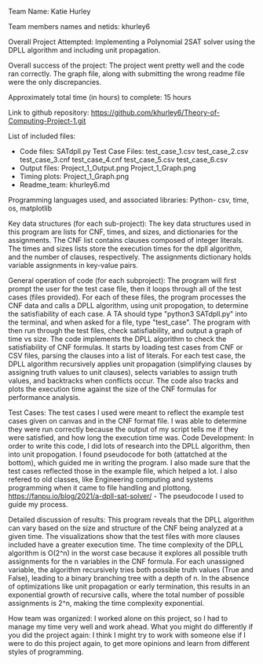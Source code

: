 Team Name: Katie Hurley

Team members names and netids: khurley6

Overall Project Attempted: Implementing a Polynomial 2SAT solver using the DPLL algorithm and including unit propagation.

Overall success of the project: The project went pretty well and the code ran correctly. The graph file, along with submitting the wrong readme file were the only discrepancies.

Approximately total time (in hours) to complete: 15 hours

Link to github repository:  https://github.com/khurley6/Theory-of-Computing-Project-1.git

List of included files: 
- Code files: SATdpll.py
Test Case Files: 
test_case_1.csv
test_case_2.csv
test_case_3.cnf
test_case_4.cnf
test_case_5.csv
test_case_6.csv
- Output files:
Project_1_Output.png
Project_1_Graph.png
- Timing plots:
Project_1_Graph.png
- Readme_team:
khurley6.md

Programming languages used, and associated libraries: Python- csv, time, os, matplotlib

Key data structures (for each sub-project): The key data structures used in this program are lists for CNF, times, and sizes, and dictionaries for the assignments. The CNF list contains clauses composed of integer literals. The times and sizes lists store the execution times for the dpll algorithm, and the number of clauses, respectively. The assignments dictionary holds variable assignments in key-value pairs.

General operation of code (for each subproject): 
The program will first prompt the user for the test case file, then it loops through all of the test cases (files provided). For each of these files, the program processes the CNF data and calls a DPLL algorithm, using unit propogation, to determine the satisfiability of each case.
A TA should type "python3 SATdpll.py" into the terminal, and when asked for a file, type "test_case". The program with then run through the test files, check satisfiability, and output a graph of time vs size.
The code implements the DPLL algorithm to check the satisfiability of CNF formulas. It starts by loading test cases from CNF or CSV files, parsing the clauses into a list of literals. For each test case, the DPLL algorithm recursively applies unit propagation (simplifying clauses by assigning truth values to unit clauses), selects variables to assign truth values, and backtracks when conflicts occur. The code also tracks and plots the execution time against the size of the CNF formulas for performance analysis.

Test Cases: 
The test cases I used were meant to reflect the example test cases given on canvas and in the CNF format file. I was able to determine they were run correctly because the output of my script tells me if they were satisfied, and how long the execution time was.
Code Development: In order to write this code, I did lots of research into the DPLL algorithm, then into unit propogation. I found pseudocode for both (attatched at the bottom), which guided me in writing the program. I also made sure that the test cases reflected those in the example file, which helped a lot. I also refered to old classes, like Engineering computing and systems programming when it came to file handling and plottong. https://fanpu.io/blog/2021/a-dpll-sat-solver/ - The pseudocode I used to guide my process.

Detailed discussion of results: This program reveals that the DPLL algorithm can vary based on the size and structure of the CNF being analyzed at a given time. The visualizations show that the test files with more clauses included have a greater execution time. The time complexity of the DPLL algorithm is O(2^n) in the worst case because it explores all possible truth assignments for the n variables in the CNF formula. For each unassigned variable, the algorithm recursively tries both possible truth values (True and False), leading to a binary branching tree with a depth of n. In the absence of optimizations like unit propagation or early termination, this results in an exponential growth of recursive calls, where the total number of possible assignments is 2^n, making the time complexity exponential.

How team was organized: I worked alone on this project, so I had to manage my time very well and work ahead.
What you might do differently if you did the project again: I think I might try to work with someone else if I were to do this project again, to get more opinions and learn from different styles of programming. 

